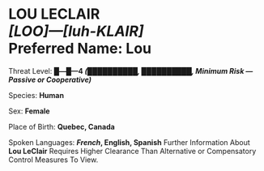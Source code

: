 # LOU LECLAIR<br>*[LOO]—[luh-KLAIR]*<br>Preferred Name: Lou


Threat Level: **█—█—4 *(██████████, ██████████, Minimum Risk — Passive or Cooperative)***

Species: **Human**

Sex: **Female**

Place of Birth: **Quebec, Canada**

Spoken Languages: ***French*, English, Spanish**
Further Information About **Lou LeClair** Requires Higher Clearance Than Alternative or Compensatory Control Measures To View.